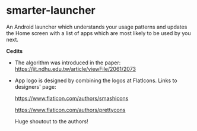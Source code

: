 # smarter-launcher
An Android launcher which understands your usage patterns and updates the Home screen with a list of apps which are most likely to be used by you next.


**Cedits**
* The algorithm was introduced in the paper: https://jit.ndhu.edu.tw/article/viewFile/2061/2073
* App logo is designed by combining the logos at FlatIcons. Links to designers' page:

  https://www.flaticon.com/authors/smashicons
  
  https://www.flaticon.com/authors/prettycons
  
  Huge shoutout to the authors!


